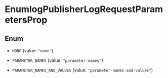 

# EnumlogPublisherLogRequestParametersProp

## Enum


* `NONE` (value: `"none"`)

* `PARAMETER_NAMES` (value: `"parameter-names"`)

* `PARAMETER_NAMES_AND_VALUES` (value: `"parameter-names-and-values"`)



